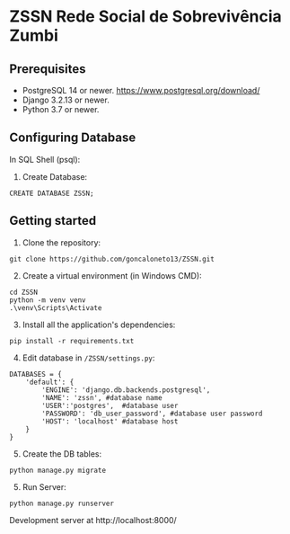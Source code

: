 # ZSSN Rede Social de Sobrevivência Zumbi

## Prerequisites

* PostgreSQL 14 or newer.
https://www.postgresql.org/download/
* Django 3.2.13 or newer.
* Python 3.7 or newer.

## Configuring Database

In SQL Shell (psql):

1. Create Database:

 ```
 CREATE DATABASE ZSSN; 
 ```

## Getting started

1. Clone the repository:

```
git clone https://github.com/goncaloneto13/ZSSN.git
```

2. Create a virtual environment (in Windows CMD):
```
cd ZSSN
python -m venv venv
.\venv\Scripts\Activate
```

3. Install all the application's dependencies:

```
pip install -r requirements.txt
```

4. Edit database in ```/ZSSN/settings.py```:

```
DATABASES = {
    'default': {
        'ENGINE': 'django.db.backends.postgresql',
        'NAME': 'zssn', #database name
        'USER':'postgres',  #database user
        'PASSWORD': 'db_user_password', #database user password
        'HOST': 'localhost' #database host
    }
}
```

5. Create the DB tables:

```
python manage.py migrate
```
5. Run Server:
```
python manage.py runserver
```
Development server at  http://localhost:8000/

